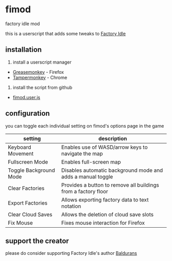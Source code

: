 # fimod
factory idle mod

this is a userscript that adds some tweaks to [Factory Idle]

## installation

1. install a userscript manager
  - [Greasemonkey] - Firefox
  - [Tampermonkey] - Chrome
1. install the script from github
  - [fimod.user.js](https://github.com/sidke/fimod/raw/master/dist/fimod.user.js)

## configuration

you can toggle each individual setting on fimod's options page in the game

| setting | description |
| --- | ---
| Keyboard Movement | Enables use of WASD/arrow keys to navigate the map
| Fullscreen Mode | Enables full-screen map
| Toggle Background Mode | Disables automatic background mode and adds a manual toggle
| Clear Factories | Provides a button to remove all buildings from a factory floor
| Export Factories | Allows exporting factory data to text notation
| Clear Cloud Saves | Allows the deletion of cloud save slots
| Fix Mouse | Fixes mouse interaction for Firefox

## support the creator

please do consider supporting Factory Idle's author [Baldurans]

[Factory Idle]:http://factoryidle.com
[Baldurans]:http://www.kongregate.com/accounts/Baldurans
[Greasemonkey]:https://addons.mozilla.org/en-US/firefox/addon/greasemonkey/
[Tampermonkey]:https://tampermonkey.net/